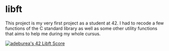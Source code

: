 # libft

This project is my very first project as a student at 42. I had to recode a few functions of the C standard library as well as some other utility functions that aims to help me during my whole cursus.

[![adeburea's 42 Libft Score](https://badge42.vercel.app/api/v2/cl3ygf7am006909mh302q796e/project/2034767)](https://github.com/JaeSeoKim/badge42)
